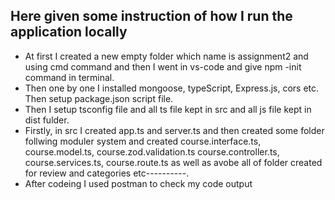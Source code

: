 ## Here given some instruction of how I run the application locally

- At first I created a new empty folder which name is assignment2 and using cmd command and then I went in vs-code and give npm -init command in terminal.
- Then one by one I installed mongoose, typeScript, Express.js, cors etc. Then setup package.json script file.
- Then I setup tsconfig file and all ts file kept in src and all js file kept in dist fulder.
- Firstly, in src I created app.ts and server.ts and then created some folder follwing moduler system and created course.interface.ts, course.model.ts, course.zod.validation.ts course.controller.ts, course.services.ts, course.route.ts as well as avobe all of folder created for review and categories etc----------.
- After codeing I used postman to check my code output
